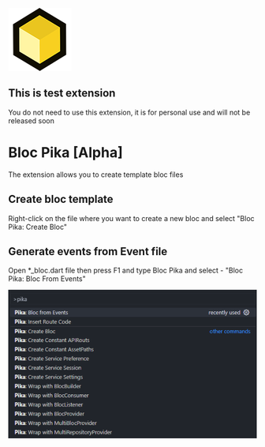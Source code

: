 ![Logo](/images/logo.png)

## This is test extension

You do not need to use this extension, it is for personal use and will not be released soon

# Bloc Pika [Alpha]

The extension allows you to create template bloc files

## Create bloc template

Right-click on the file where you want to create a new bloc and select "Bloc Pika: Create Bloc"

## Generate events from Event file

Open \*\_bloc.dart file then press F1 and type Bloc Pika and select - "Bloc Pika: Bloc From Events"

![Commands](/images/commands.png)
